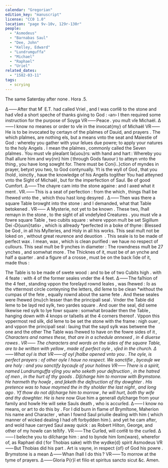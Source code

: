 ```yaml
---
calendar: "Gregorian"
edition_key: "manuscript"
license: "CC0 1.0"
location: "page 9v-10v, 129r-130r"
people:
  - "Asmodeus"
  - "Barnabas Saul"
  - "Dee, John"
  - "Kelley, Edward"
  - "Lundrumguffa"
  - "Michael"
  - "Raphael"
  - "Uriel"
related_dates:
  - "1582-03-11"
tags:
  - scrying
---
```

The same Saterday after none . Hora .5.

Δ ⸺ After that M ͬ E.T. had called Vriel , and I was com͠e to the stone
 and had vſed a short speche of thanks giving to God : ‹an› I then required
 some instruction for the purpose of Soyga
VR ⸺ Peace . you muſt vſe Michaël.
Δ ⸺ I know no meanes or order to vſe in the invocat{my} of Michaël
VR ⸺ He is to be invocated by certayn of the pſalmes of Dauid, and
  prayers . The which pſalmes, are nothing els, but a means vnto the
  seat and Maiestie of God : whereby you gather with your ſelues due
  powre; to apply your natures to the holy Angels . I mean the pſalmes ,
  commonly called the Seven pſalmes . You must vſe pleaſant ſa{uou}rs:
  with hand and hart : Whereby you ſhall allure him and wy{nn} him
  ( through Gods fauour ) to atteyn vnto the thing , you have long sowght for.
There must be Con{i..}ction of myndes in prayer, betyxt you two, to
  God contynually.
Yt is the wyll of God , that you ſhold , ioinctly , haue the knowledge
 of his Angells togither
You had atteyned vnto the Sight of Michaël , but for the imperfection
 of Saul.
Be of good Cumfort.
Δ ⸺ The chayre cam into the stone againe : and I axed what
  it ment .
VR.⸺ This is a seat of perfection : from the which , things ſhall be
 ſhewed vnto the , which thou hast long desyred .
Δ ⸺ Then was there a square Table browght into the stone : and I
   demanded, what that Table betokened .
VR ⸺ A Mysterie, not yet to be known . These two, ſhall remayn
in the stone , to the sight of all vndefyled Creatures .
you must vſe a fowre square Table , two cubits square : where vppon
muſt be set Sigillum Dei ‹D{uuni}tatis› , which is allready *perfected in a
boke of thyne :    Blessed be God , in all his Myſteries, and Holy in
all his works.    This seal muſt not be loked on , without great reurence
and deuotion  .  This seale is to be made of perfect wax .  I mean, wax ,
which is clean purified : we haue no respect of cullours.
This seal muſt be 9 ynches in diameter : The rowndness muſt be 27
ynches , and somwhat more . The Thicknes of it, must be of an ynche
and half a quarter . and a figure of a crosse , must be on the back ſide
of it, made thus :

The Table is to be made of swete wood : and to be of two Cubits high .
with 4 feate : with 4 of the former seales vnder the 4 feet.
Δ ⸺ The faſhion of the 4 feet , standing vppon the foreſayd rownd ſeales ,
   was ſhewed : ſo as the vttermost circle conteyning the letters, did ſeme to be
   clean *without the cumpas of the fete , equally rownd about the same fete .
   And these seales were ſhewed {mu}ch lesser than the principall seal .
   Vnder the Table did ſeme to be layd red sylk, two yardes square .
   And ouer the seal, did seme likewise red sylk to lye fowr square : somwhat
   broader then the Table , hanging down with 4 knops or taſsells at the
   4 corners thereof .
Vppon this vppermost red silk, did ſeme to be set the stone with the frame : nigh
  ouer , and vppon the principall seal : ſauing that the sayd sylk was betwene
  the one and the other
The Table was ſhewed to have on the fowre sides of it , *Characters and names
 these, that are in a schedule annexed , in 4 diuerse rowes .
VR ⸺ The characters and words on the sides of the square Table, are to
  be written with yellow , made of perfect oyle , vſed in the church.
Δ ⸺ What oyl is that
VR ⸺ of oyl ſhalbe opened vnto you . The oyle, is perfect prayers :
    of other oyle I haue no respect.
    We sanctifie , bycauſe we are holy : and you sanctify bycauſe of your holines
VR ⸺ There is a spirit, named Lundrumguffa vſing you
    who seketh your deſtruction , in the hatred of men , in the hurt of
    thy goods . Diſcharge him to morrow with Brymstone.
    He harmeth thy howſe , and ſeketh the deſtruction of thy dowghter .
    His pretence was to haue maymed the in thy sholder the last night ,
    and long ago .        Yf thow do not diſcharge him to morrow ,
    he will hurt, both thy wife and thy dowghter.
He is here* now
Giue him a generall dyſcharge from your family and howſe
He will seke Sauls death , who is accurſed.
Δ ⸺ I know no means, or art to do this by . For I did burn in flame
   of Brymſtone, Maherion his name and Character , whan I fownd
   Saul priuilie dealing with him ( which manner of wicked dealing
     I had oft forbydden him ). and yet he cam after, and wold haue
     carryed Saul away quick : as Robert Hilton, George, and other
     of my howſe can teſtify .
VR ⸺ The Curſed, will com͠e to the curſed.
Δ ⸺ I beſeche you to diſcharge him : and to bynde him ſom{ware},
wherefor of, as Raphael did ( for Thobias sake) with the wydke{d}
  spirit Asmodeus
VR ⸺ But Thobias did his part . Art is vayne, in respect {of}
   of God his powre . Brymstone is a mean
Δ ⸺ Whan ſhall I do this ?
VR ⸺ To morrow at the tyme of prayers.
          Δ ⸺ Gloria P{r}ĩ et filio et spiritus sancto
               sicut &c.  Amen.
